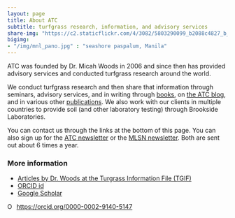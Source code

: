 ```yaml
---
layout: page
title: About ATC
subtitle: turfgrass research, information, and advisory services
share-img: "https://c2.staticflickr.com/4/3082/5803290099_b2088c4827_b_d.jpg"
bigimg: 
- "/img/mnl_pano.jpg" : "seashore paspalum, Manila"
---
```


ATC was founded by Dr. Micah Woods in 2006 and since then has provided advisory services and conducted turfgrass research around the world.

We conduct turfgrass research and then share that information through seminars, advisory services, and in writing through [books](http://www.asianturfgrass.com/books/), on [the ATC blog](http://www.asianturfgrass.com/), and in various other [publications](http://ticpass.lib.msu.edu/cgi-bin/flinkbora.pl?name=Woods,%20Micah). We also work with our clients in multiple countries to provide soil (and other laboratory testing) through Brookside Laboratories. 

You can contact us through the links at the bottom of this page. You can also sign up for the [ATC newsletter](http://www.subscribepage.com/atcupdate) or the [MLSN newsletter](http://www.subscribepage.com/mlsn). Both are sent out about 6 times a year.

### More information

* [Articles by Dr. Woods at the Turgrass Information File (TGIF)](http://ticpass.lib.msu.edu/cgi-bin/flinkbora.pl?name=Woods,%20Micah)
* [ORCID id](http://orcid.org/0000-0002-9140-5147)
* [Google Scholar](https://scholar.google.com/citations?user=JAlxOXEAAAAJ&hl=en)

<div itemscope itemtype="https://schema.org/Person"><a itemprop="sameAs" content="https://orcid.org/0000-0002-9140-5147" href="https://orcid.org/0000-0002-9140-5147" target="orcid.widget" rel="me noopener noreferrer" style="vertical-align:top;"><img src="https://orcid.org/sites/default/files/images/orcid_16x16.png" style="width:1em;margin-right:.5em;" alt="ORCID iD icon">https://orcid.org/0000-0002-9140-5147</a></div>



